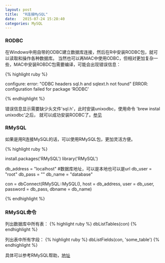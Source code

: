 ```yaml
---
layout: post
title:  "R连接MySQL"
date:   2015-07-24 15:28:40
categories: MySQL
---
```


### RODBC
在Windows中用自带的ODBC建立数据库连接，然后在R中安装RODBC包，就可以读取和操作各种数据库。
当然也可以再MAC中使用ODBC，但相对更加复杂一些，MAC中安装ROBDC包需要编译，可能会出现错误信息：

{% highlight ruby %}

configure: error: "ODBC headers sql.h and sqlext.h not found"
ERROR: configuration failed for package ‘RODBC’

{% endhighlight %}

错误信息显示需要缺少头文件'sql.h'，此时安装unixodbc，使用命令 'brew instal unixodbc'之后，
就可以成功安装RODBC了。[参见][参见]


### RMySQL
如果是用R连接MySQL的话，可以使用RMySQL包，更加灵活方便。

{% highlight ruby %}

install.packages('RMySQL')
library('RMySQL')

db_address = "localhost" #数据库地址，可以是本地也可以是url
db_user = "root"
db_pass = ""
db_name = "database"

con = dbConnect(RMySQL::MySQL(), host = db_address, user = db_user, 
                password = db_pass, dbname = db_name)


{% endhighlight %}


### RMySQL命令
列出数据库中所有表：
{% highlight ruby %}
dbListTables(con)
{% endhighlight %}

列出表中所有字段：
{% highlight ruby %}
dbListFields(con, 'some_table')
{% endhighlight %}

具体可以参考RMySQL帮助，[地址][MySQL]



[参见]: http://superuser.com/questions/283272/problem-with-rodbc-installation-in-ubuntu
[MySQL]: https://cran.r-project.org/package=RMySQL